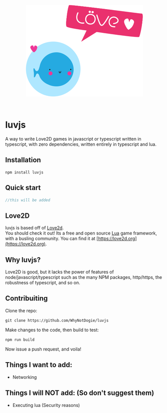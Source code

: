 <div align="center">
    <p>
        <a href="https://love2d.org"><img src="https://raw.githubusercontent.com/WhyNotDogie/luvjs/main/readme/love2d-logo.png"/></a>
    </p>
    <br>
</div>

# luvjs  
A way to write Love2D games in javascript or typescript written in typescript, with zero dependencies, written entirely in typescript and lua.  
## Installation
```shell
npm install luvjs
```
## Quick start
```js
//this will be added
```
## Love2D
luvjs is based off of [Love2d](https://love2d.org).  
You should check it out! Its a free and open source [Lua](https://www.lua.org/about.html) game framework,
with a busling community. You can find it at [https://love2d.org](https://love2d.org).

## Why luvjs?
Love2D is good, but it lacks the power of features of node/javascript/typescript such as the many NPM packages,
http/https, the robustness of typescript, and so on.

## Contribuiting
Clone the repo:  
```shell
git clone https://github.com/WhyNotDogie/luvjs
```  
Make changes to the code, then build to test:  
```shell
npm run build
```  
Now issue a push request, and voila!

## Things I want to add:
- Networking

## Things I will NOT add: (So don't suggest them)
- Executing lua (Security reasons)
